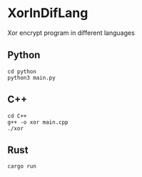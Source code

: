 # XorInDifLang
Xor encrypt program in different languages 
## Python
```
cd python
python3 main.py
```
## C++
```
cd C++
g++ -o xor main.cpp
./xor
```
## Rust
```
cargo run
```

